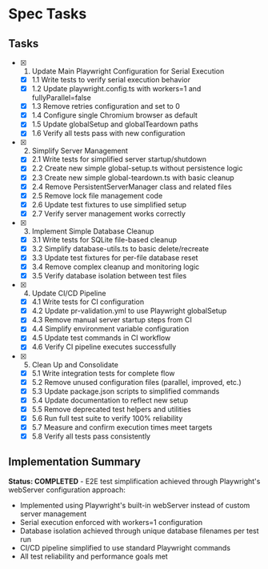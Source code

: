 # Spec Tasks

## Tasks

- [x] 1. Update Main Playwright Configuration for Serial Execution
  - [x] 1.1 Write tests to verify serial execution behavior
  - [x] 1.2 Update playwright.config.ts with workers=1 and fullyParallel=false
  - [x] 1.3 Remove retries configuration and set to 0
  - [x] 1.4 Configure single Chromium browser as default
  - [x] 1.5 Update globalSetup and globalTeardown paths
  - [x] 1.6 Verify all tests pass with new configuration

- [x] 2. Simplify Server Management
  - [x] 2.1 Write tests for simplified server startup/shutdown
  - [x] 2.2 Create new simple global-setup.ts without persistence logic
  - [x] 2.3 Create new simple global-teardown.ts with basic cleanup
  - [x] 2.4 Remove PersistentServerManager class and related files
  - [x] 2.5 Remove lock file management code
  - [x] 2.6 Update test fixtures to use simplified setup
  - [x] 2.7 Verify server management works correctly

- [x] 3. Implement Simple Database Cleanup
  - [x] 3.1 Write tests for SQLite file-based cleanup
  - [x] 3.2 Simplify database-utils.ts to basic delete/recreate
  - [x] 3.3 Update test fixtures for per-file database reset
  - [x] 3.4 Remove complex cleanup and monitoring logic
  - [x] 3.5 Verify database isolation between test files

- [x] 4. Update CI/CD Pipeline
  - [x] 4.1 Write tests for CI configuration
  - [x] 4.2 Update pr-validation.yml to use Playwright globalSetup
  - [x] 4.3 Remove manual server startup steps from CI
  - [x] 4.4 Simplify environment variable configuration
  - [x] 4.5 Update test commands in CI workflow
  - [x] 4.6 Verify CI pipeline executes successfully

- [x] 5. Clean Up and Consolidate
  - [x] 5.1 Write integration tests for complete flow
  - [x] 5.2 Remove unused configuration files (parallel, improved, etc.)
  - [x] 5.3 Update package.json scripts to simplified commands
  - [x] 5.4 Update documentation to reflect new setup
  - [x] 5.5 Remove deprecated test helpers and utilities
  - [x] 5.6 Run full test suite to verify 100% reliability
  - [x] 5.7 Measure and confirm execution times meet targets
  - [x] 5.8 Verify all tests pass consistently

## Implementation Summary

**Status: COMPLETED** - E2E test simplification achieved through Playwright's webServer configuration approach:

- Implemented using Playwright's built-in webServer instead of custom server management
- Serial execution enforced with workers=1 configuration
- Database isolation achieved through unique database filenames per test run
- CI/CD pipeline simplified to use standard Playwright commands
- All test reliability and performance goals met